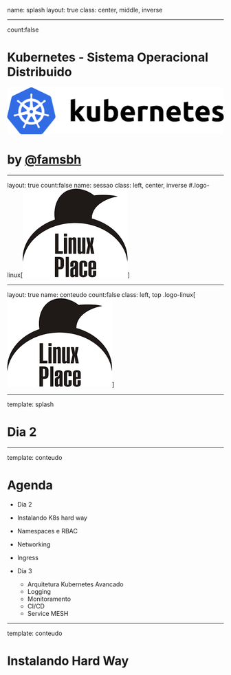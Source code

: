 name: splash
layout: true
class: center, middle, inverse

---
count:false
# Kubernetes - Sistema Operacional Distribuido
![:scale 50%](img/k8s-logo.png)
# by [@famsbh](http://twitter.com/famsbh)

---
layout: true
count:false
name: sessao
class: left, center, inverse
#.logo-linux[![Linuxplace Logo](img/linuxplace-logo-preta.png)]

---
layout: true
name: conteudo
count:false
class: left, top
.logo-linux[![Linuxplace Logo](img/linuxplace-logo-preta.png)]

---
template: splash
# Dia 2

---
template: conteudo
# Agenda
- Dia 2
 - Instalando K8s hard way
 - Namespaces e RBAC
 - Networking
 - Ingress

- Dia 3
  - Arquitetura Kubernetes Avancado
  - Logging
  - Monitoramento
  - CI/CD
  - Service MESH




---
template: conteudo
# Instalando Hard Way

